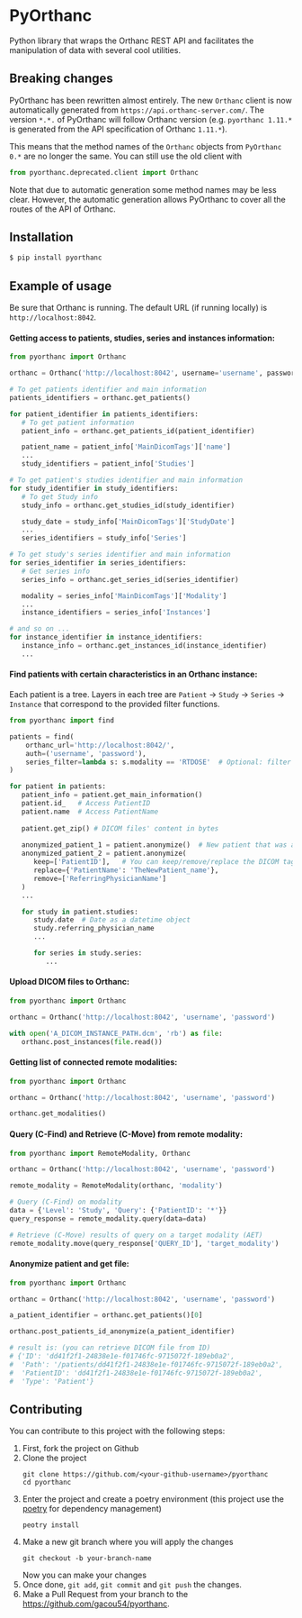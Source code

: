 PyOrthanc
=========
Python library that wraps the Orthanc REST API and facilitates the manipulation
of data with several cool utilities.


Breaking changes
----------------
PyOrthanc has been rewritten almost entirely.
The new `Orthanc` client is now automatically generated from `https://api.orthanc-server.com/`.
The version `*.*.` of PyOrthanc will follow Orthanc version 
(e.g. `pyorthanc 1.11.*` is generated from the API specification of Orthanc `1.11.*`).

This means that the method names of the `Orthanc` objects from `PyOrthanc 0.*` are no longer the same.
You can still use the old client with
```python
from pyorthanc.deprecated.client import Orthanc
```

Note that due to automatic generation some method names may be less clear.
However, the automatic generation allows PyOrthanc to cover all the routes of the API of Orthanc.



Installation
------------
```sh
$ pip install pyorthanc
```

Example of usage
----------------
Be sure that Orthanc is running. The default URL (if running locally) is `http://localhost:8042`.

#### Getting access to patients, studies, series and instances information:

```python
from pyorthanc import Orthanc

orthanc = Orthanc('http://localhost:8042', username='username', password='password')

# To get patients identifier and main information
patients_identifiers = orthanc.get_patients()

for patient_identifier in patients_identifiers:
   # To get patient information
   patient_info = orthanc.get_patients_id(patient_identifier)

   patient_name = patient_info['MainDicomTags']['name']
   ...
   study_identifiers = patient_info['Studies']

# To get patient's studies identifier and main information
for study_identifier in study_identifiers:
   # To get Study info
   study_info = orthanc.get_studies_id(study_identifier)

   study_date = study_info['MainDicomTags']['StudyDate']
   ...
   series_identifiers = study_info['Series']

# To get study's series identifier and main information
for series_identifier in series_identifiers:
   # Get series info
   series_info = orthanc.get_series_id(series_identifier)

   modality = series_info['MainDicomTags']['Modality']
   ...
   instance_identifiers = series_info['Instances']

# and so on ...
for instance_identifier in instance_identifiers:
   instance_info = orthanc.get_instances_id(instance_identifier)
   ...
```

#### Find patients with certain characteristics in an Orthanc instance:
Each patient is a tree. Layers in each tree are `Patient` -> `Study` -> `Series` -> `Instance`
that correspond to the provided filter functions.

```python
from pyorthanc import find

patients = find(
    orthanc_url='http://localhost:8042/',
    auth=('username', 'password'),
    series_filter=lambda s: s.modality == 'RTDOSE'  # Optional: filter with pyorthanc.Series object
)

for patient in patients:
   patient_info = patient.get_main_information()
   patient.id_   # Access PatientID
   patient.name  # Access PatientName
   
   patient.get_zip() # DICOM files' content in bytes
   
   anonymized_patient_1 = patient.anonymize()  # New patient that was anonymized by Orthanc
   anonymized_patient_2 = patient.anonymize(
      keep=['PatientID'],   # You can keep/remove/replace the DICOM tags you want
      replace={'PatientName': 'TheNewPatient_name'},
      remove=['ReferringPhysicianName']
   )  
   ...

   for study in patient.studies:
      study.date  # Date as a datetime object
      study.referring_physician_name
      ...

      for series in study.series:
         ...
```


#### Upload DICOM files to Orthanc:

```python
from pyorthanc import Orthanc

orthanc = Orthanc('http://localhost:8042', 'username', 'password')

with open('A_DICOM_INSTANCE_PATH.dcm', 'rb') as file:
   orthanc.post_instances(file.read())
```

#### Getting list of connected remote modalities:
```python
from pyorthanc import Orthanc

orthanc = Orthanc('http://localhost:8042', 'username', 'password')

orthanc.get_modalities()
```

#### Query (C-Find) and Retrieve (C-Move) from remote modality:
```python
from pyorthanc import RemoteModality, Orthanc

orthanc = Orthanc('http://localhost:8042', 'username', 'password')

remote_modality = RemoteModality(orthanc, 'modality')

# Query (C-Find) on modality
data = {'Level': 'Study', 'Query': {'PatientID': '*'}}
query_response = remote_modality.query(data=data)

# Retrieve (C-Move) results of query on a target modality (AET)
remote_modality.move(query_response['QUERY_ID'], 'target_modality')
```

#### Anonymize patient and get file:
```python
from pyorthanc import Orthanc

orthanc = Orthanc('http://localhost:8042', 'username', 'password')

a_patient_identifier = orthanc.get_patients()[0]

orthanc.post_patients_id_anonymize(a_patient_identifier)

# result is: (you can retrieve DICOM file from ID)
# {'ID': 'dd41f2f1-24838e1e-f01746fc-9715072f-189eb0a2',
#  'Path': '/patients/dd41f2f1-24838e1e-f01746fc-9715072f-189eb0a2',
#  'PatientID': 'dd41f2f1-24838e1e-f01746fc-9715072f-189eb0a2',
#  'Type': 'Patient'}
```


## Contributing
You can contribute to this project with the following steps:
1. First, fork the project on Github 
2. Clone the project
   ```shell
   git clone https://github.com/<your-github-username>/pyorthanc
   cd pyorthanc
   ```
3. Enter the project and create a poetry environment 
   (this project use the [poetry](https://python-poetry.org/) for dependency management)
   ```shell
   peotry install 
   ```
4. Make a new git branch where you will apply the changes
   ```shell
   git checkout -b your-branch-name
   ```
   Now you can make your changes
5. Once done, `git add`, `git commit` and `git push` the changes.
6. Make a Pull Request from your branch to the https://github.com/gacou54/pyorthanc.
